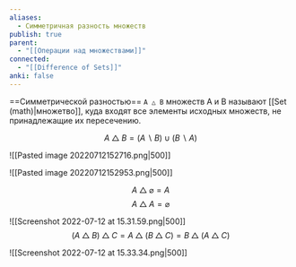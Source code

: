 ```yaml
---
aliases:
  - Симметричная разность множеств
publish: true
parent:
  - "[[Операции над множествами]]"
connected:
  - "[[Difference of Sets]]"
anki: false
---
```



==Симметрической разностью== `A △ B` множеств A и B называют [[Set (math)|множетво]], куда входят все элементы исходных множеств, не принадлежащие их пересечению.

$$A \bigtriangleup B = (A ∖ B) \cup (B ∖ A)$$

![[Pasted image 20220712152716.png|500]]

![[Pasted image 20220712152953.png|500]]

$$ A \bigtriangleup \varnothing = A$$
$$ A \bigtriangleup A = \varnothing$$


![[Screenshot 2022-07-12 at 15.31.59.png|500]]
$$
(A\bigtriangleup B)\bigtriangleup C=A\bigtriangleup(B\bigtriangleup C)=B\bigtriangleup(A\bigtriangleup C)
$$

![[Screenshot 2022-07-12 at 15.33.34.png|500]]
